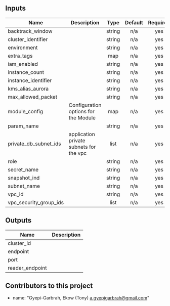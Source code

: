 ## Inputs

| Name | Description | Type | Default | Required |
|------|-------------|:----:|:-----:|:-----:|
| backtrack\_window |  | string | n/a | yes |
| cluster\_identifier |  | string | n/a | yes |
| environment |  | string | n/a | yes |
| extra\_tags |  | map | n/a | yes |
| iam\_enabled |  | string | n/a | yes |
| instance\_count |  | string | n/a | yes |
| instance\_identifier |  | string | n/a | yes |
| kms\_alias\_aurora |  | string | n/a | yes |
| max\_allowed\_packet |  | string | n/a | yes |
| module\_config | Configuration options for the Module | map | n/a | yes |
| param\_name |  | string | n/a | yes |
| private\_db\_subnet\_ids | application private subnets for the vpc | list | n/a | yes |
| role |  | string | n/a | yes |
| secret\_name |  | string | n/a | yes |
| snapshot\_ind |  | string | n/a | yes |
| subnet\_name |  | string | n/a | yes |
| vpc\_id |  | string | n/a | yes |
| vpc\_security\_group\_ids |  | list | n/a | yes |

## Outputs

| Name | Description |
|------|-------------|
| cluster\_id |  |
| endpoint |  |
| port |  |
| reader\_endpoint |  |

## Contributors to this project
- name: "Gyepi-Garbrah, Ekow (Tony) <a.gyepigarbrah@gmail.com>"